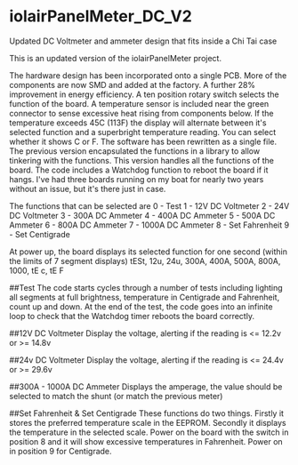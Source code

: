 # iolairPanelMeter_DC_V2
Updated DC Voltmeter and ammeter design that fits inside a Chi Tai case
 
This is an updated version of the iolairPanelMeter project.

The hardware design has been incorporated onto a single PCB.
More of the components are now SMD and added at the factory.
A further 28% improvement in energy efficiency.
A ten position rotary switch selects the function of the board.
A temperature sensor is included near the green connector to sense excessive heat rising from components below. If the temperature exceeds 45C (113F) the display will alternate between it's selected function and a superbright temperature reading. You can select whether it shows C or F.
The software has been rewritten as a single file. The previous version encapsulated the functions in a library to allow tinkering with the functions. This version handles all the functions of the board.
The code includes a Watchdog function to reboot the board if it hangs. I've had three boards running on my boat for nearly two years without an issue, but it's there just in case.

The functions that can be selected are
0 - Test
1 - 12V DC Voltmeter
2 - 24V DC Voltmeter
3 - 300A DC Ammeter
4 - 400A DC Ammeter
5 - 500A DC Ammeter
6 - 800A DC Ammeter
7 - 1000A DC Ammeter
8 - Set Fahrenheit
9 - Set Centigrade

At power up, the board displays its selected function for one second (within the limits of 7 segment displays)
tESt, 12u, 24u, 300A, 400A, 500A, 800A, 1000, tE c, tE F

##Test
The code starts cycles through a number of tests including lighting all segments at full brightness, temperature in Centigrade and Fahrenheit, count up and down. At the end of the test, the code goes into an infinite loop to check that the Watchdog timer reboots the board correctly.

##12V DC Voltmeter
Display the voltage, alerting if the reading is <= 12.2v or >= 14.8v 

##24v DC Voltmeter
Display the voltage, alerting if the reading is <= 24.4v or >= 29.6v 

##300A - 1000A DC Ammeter
Displays the amperage, the value should be selected to match the shunt (or match the previous meter)

##Set Fahrenheit & Set Centigrade
These functions do two things. Firstly it stores the preferred temperature scale in the EEPROM. Secondly it displays the temperature in the selected scale. Power on the board with the switch in position 8 and it will show excessive temperatures in Fahrenheit. Power on in position 9 for Centigrade.


